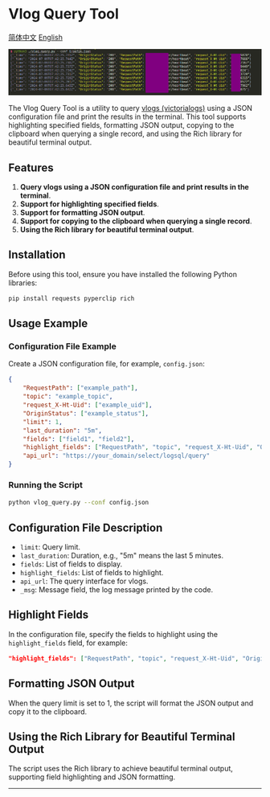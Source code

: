 
# Vlog Query Tool

[简体中文](README.zh.md) [English](README.md)

![](images/2024-07-09-15-48-06.png)

The Vlog Query Tool is a utility to query [vlogs (victorialogs)](https://docs.victoriametrics.com/victorialogs/) using a JSON configuration file and print the results in the terminal. This tool supports highlighting specified fields, formatting JSON output, copying to the clipboard when querying a single record, and using the Rich library for beautiful terminal output.

## Features

1. **Query vlogs using a JSON configuration file and print results in the terminal**.
2. **Support for highlighting specified fields**.
3. **Support for formatting JSON output**.
4. **Support for copying to the clipboard when querying a single record**.
5. **Using the Rich library for beautiful terminal output**.

## Installation

Before using this tool, ensure you have installed the following Python libraries:

```sh
pip install requests pyperclip rich
```

## Usage Example

### Configuration File Example

Create a JSON configuration file, for example, `config.json`:

```json
{
    "RequestPath": ["example_path"],
    "topic": "example_topic",
    "request_X-Ht-Uid": ["example_uid"],
    "OriginStatus": ["example_status"],
    "limit": 1,
    "last_duration": "5m",
    "fields": ["field1", "field2"],
    "highlight_fields": ["RequestPath", "topic", "request_X-Ht-Uid", "OriginStatus", "caller", "_msg", "custom_field"],
    "api_url": "https://your_domain/select/logsql/query"
}
```

### Running the Script

```sh
python vlog_query.py --conf config.json
```

## Configuration File Description

- `limit`: Query limit.
- `last_duration`: Duration, e.g., "5m" means the last 5 minutes.
- `fields`: List of fields to display.
- `highlight_fields`: List of fields to highlight.
- `api_url`: The query interface for vlogs.
- `_msg`: Message field, the log message printed by the code.


## Highlight Fields

In the configuration file, specify the fields to highlight using the `highlight_fields` field, for example:

```json
"highlight_fields": ["RequestPath", "topic", "request_X-Ht-Uid", "OriginStatus", "caller", "_msg", "custom_field"]
```

## Formatting JSON Output

When the query limit is set to 1, the script will format the JSON output and copy it to the clipboard.

## Using the Rich Library for Beautiful Terminal Output

The script uses the Rich library to achieve beautiful terminal output, supporting field highlighting and JSON formatting.

---

